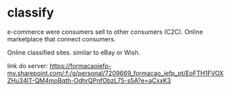 # classify

e-commerce were consumers sell to other consumers (C2C). Online marketplace that connect consumers. 

Online classified sites. similar to eBay or Wish.



link do server:
https://formacaoiefp-my.sharepoint.com/:f:/g/personal/7209669_formacao_iefp_pt/EoFTH1FVOXZHu34IT-QM4moBqth-OdhrQPnfObzL75-s5A?e=aCxxK3
